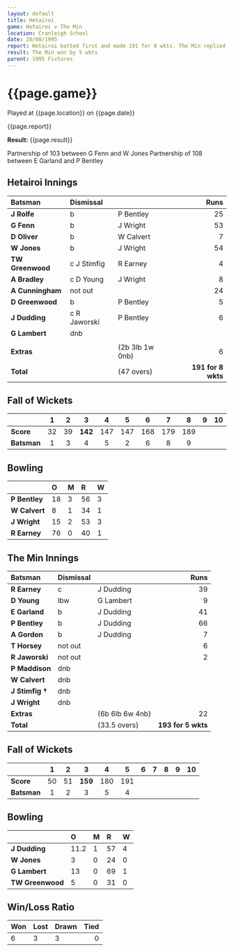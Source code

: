 ```yaml
---
layout: default
title: Hetairoi
game: Hetairoi v The Min
location: Cranleigh School
date: 20/08/1995
report: Hetairoi batted first and made 191 for 8 wkts. The Min replied with 195 for 5 wkts
result: The Min won by 5 wkts
parent: 1995 Fixtures
---
```


# {{page.game}}

Played at {{page.location}} on {{page.date}}

{{page.report}}

**Result:** {{page.result}}

Partnership of 103 between G Fenn and W Jones
Partnership of 108 between E Garland and P Bentley

## Hetairoi Innings

| Batsman | Dismissal |  | Runs |
|:---|:---|---|---:|
| **J Rolfe** | b | P Bentley | 25 |
| **G Fenn** | b | J Wright | 53 |
| **D Oliver** | b | W Calvert | 7 |
| **W Jones** | b | J Wright | 54 |
| **TW Greenwood** | c J Stimfig | R Earney | 4 |
| **A Bradley** | c D Young | J Wright | 8 |
| **A Cunningham** | not out |  | 24 |
| **D Greenwood** | b | P Bentley | 5 |
| **J Dudding** | c R Jaworski | P Bentley | 6 |
| **G Lambert** | dnb |  |  |
|  |  |  |  |
| **Extras** | | (2b 3lb 1w 0nb) | 6 |
| **Total** | | (47 overs) | **191 for 8 wkts** |

## Fall of Wickets

| | 1 | 2 | 3 | 4 | 5 | 6 | 7 | 8 | 9 | 10 |
|---|:---:|:---:|:---:|:---:|:---:|:---:|:---:|:---:|:---:|:---:|
| **Score** | 32 | 39 | **142** | 147 | 147 | 168 | 179 | 189 |  |  |
| **Batsman** | 1 | 3 | 4 | 5 | 2 | 6 | 8 | 9 |  |  |

## Bowling

| | O | M | R | W |
|---|:---|:---|:---|:---|
| **P Bentley** | 18 | 3 | 56 | 3 |
| **W Calvert** | 8 | 1 | 34 | 1 |
| **J Wright** | 15 | 2 | 53 | 3 |
| **R Earney** | 76 | 0 | 40 | 1 |

## The Min Innings

| Batsman | Dismissal |  | Runs |
|:---|:---|---|---:|
| **R Earney** | c | J Dudding | 39 |
| **D Young** | lbw | G Lambert | 9 |
| **E Garland** | b | J Dudding | 41 |
| **P Bentley** | b | J Dudding | 66 |
| **A Gordon** | b | J Dudding | 7 |
| **T Horsey** | not out |  | 6 |
| **R Jaworski** | not out |  | 2 |
| **P Maddison** | dnb |  |  |
| **W Calvert** | dnb |  |  |
| **J Stimfig &#8224;** | dnb |  |  |
| **J Wright** | dnb |  |  |
| **Extras** | | (6b 6lb 6w 4nb) | 22 |
| **Total** | | (33.5 overs) | **193 for 5 wkts** |

## Fall of Wickets

| | 1 | 2 | 3 | 4 | 5 | 6 | 7 | 8 | 9 | 10 |
|---|:---:|:---:|:---:|:---:|:---:|:---:|:---:|:---:|:---:|:---:|
| **Score** | 50 | 51 | **159** | 180 | 191 |  |  |  |  |  |
| **Batsman** | 1 | 2 | 3 | 5 | 4 |  |  |  |  |  |

## Bowling

| | O | M | R | W |
|---|:---|:---|:---|:---|
| **J Dudding** | 11.2 | 1 | 57 | 4 |
| **W Jones** | 3 | 0 | 24 | 0 |
| **G Lambert** | 13 | 0 | 69 | 1 |
| **TW Greenwood** | 5 | 0 | 31 | 0 |

## Win/Loss Ratio

| Won | Lost | Drawn | Tied |
|:---|:---|:---|---:|
| 6 | 3 | 3 | 0 |